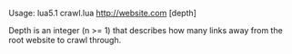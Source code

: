 Usage:
lua5.1 crawl.lua http://website.com [depth]

Depth is an integer (n >= 1) that describes how many links away from the root website to crawl through. 
